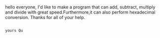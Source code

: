 hello everyone, I'd like to make a program that can add, subtract, multiply and divide with great speed.Furthermore,it can also perform hexadecimal conversion.
Thanks for all of your help.


																		yours Qu
